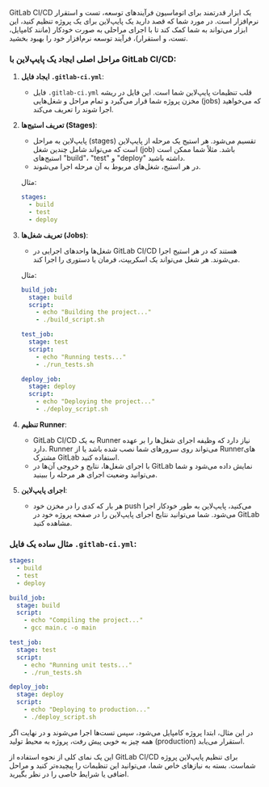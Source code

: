 GitLab CI/CD یک ابزار قدرتمند برای اتوماسیون فرآیندهای توسعه، تست و استقرار نرم‌افزار است. در مورد شما که قصد دارید یک پایپ‌لاین برای یک پروژه تنظیم کنید، این ابزار می‌تواند به شما کمک کند تا با اجرای مراحلی به صورت خودکار (مانند کامپایل، تست، و استقرار)، فرآیند توسعه نرم‌افزار خود را بهبود بخشید.

### مراحل اصلی ایجاد یک پایپ‌لاین با GitLab CI/CD:

1. **ایجاد فایل `.gitlab-ci.yml`**:
   - فایل `.gitlab-ci.yml` قلب تنظیمات پایپ‌لاین شما است. این فایل در ریشه مخزن پروژه شما قرار می‌گیرد و تمام مراحل و شغل‌هایی (jobs) که می‌خواهید اجرا شوند را تعریف می‌کند.

2. **تعریف استیج‌ها (Stages)**:
   - پایپ‌لاین به مراحل (stages) تقسیم می‌شود. هر استیج یک مرحله از پایپ‌لاین است که می‌تواند شامل چندین شغل (job) باشد. مثلاً شما ممکن است استیج‌های "build"، "test" و "deploy" داشته باشید.
   - در هر استیج، شغل‌های مربوط به آن مرحله اجرا می‌شوند.

   مثال:
   ```yaml
   stages:
     - build
     - test
     - deploy
   ```

3. **تعریف شغل‌ها (Jobs)**:
   - شغل‌ها واحدهای اجرایی در GitLab CI/CD هستند که در هر استیج اجرا می‌شوند. هر شغل می‌تواند یک اسکریپت، فرمان یا دستوری را اجرا کند.
   
   مثال:
   ```yaml
   build_job:
     stage: build
     script:
       - echo "Building the project..."
       - ./build_script.sh

   test_job:
     stage: test
     script:
       - echo "Running tests..."
       - ./run_tests.sh

   deploy_job:
     stage: deploy
     script:
       - echo "Deploying the project..."
       - ./deploy_script.sh
   ```

4. **تنظیم Runner**:
   - GitLab CI/CD به یک Runner نیاز دارد که وظیفه اجرای شغل‌ها را بر عهده دارد. Runner می‌تواند روی سرورهای شما نصب شده باشد یا از Runner‌های مشترک GitLab استفاده کنید.
   - با اجرای شغل‌ها، نتایج و خروجی آن‌ها در GitLab نمایش داده می‌شود و شما می‌توانید وضعیت اجرای هر مرحله را ببینید.

5. **اجرای پایپ‌لاین**:
   - هر بار که کدی را در مخزن خود push می‌کنید، پایپ‌لاین به طور خودکار اجرا می‌شود. شما می‌توانید نتایج اجرای پایپ‌لاین را در صفحه پروژه خود در GitLab مشاهده کنید.

### مثال ساده یک فایل `.gitlab-ci.yml`:
```yaml
stages:
  - build
  - test
  - deploy

build_job:
  stage: build
  script:
    - echo "Compiling the project..."
    - gcc main.c -o main

test_job:
  stage: test
  script:
    - echo "Running unit tests..."
    - ./run_tests.sh

deploy_job:
  stage: deploy
  script:
    - echo "Deploying to production..."
    - ./deploy_script.sh
```

در این مثال، ابتدا پروژه کامپایل می‌شود، سپس تست‌ها اجرا می‌شوند و در نهایت اگر همه چیز به خوبی پیش رفت، پروژه به محیط تولید (production) استقرار می‌یابد.

این یک نمای کلی از نحوه استفاده از GitLab CI/CD برای تنظیم پایپ‌لاین پروژه شماست. بسته به نیازهای خاص شما، می‌توانید این تنظیمات را پیچیده‌تر کنید و مراحل اضافی یا شرایط خاصی را در نظر بگیرید.
